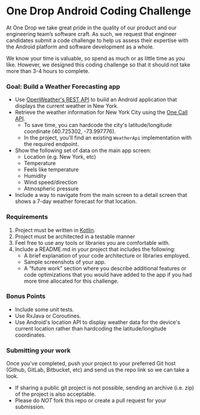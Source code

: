 # One Drop Android Coding Challenge

At One Drop we take great pride in the quality of our product and our engineering team’s software craft. As such, we request that engineer candidates submit a code challenge to help us assess their expertise with the Android platform and software development as a whole.

We know your time is valuable, so spend as much or as little time as you like. However, we designed this coding challenge so that it should not take more than 3-4 hours to complete.

### Goal: Build a Weather Forecasting app

* Use [OpenWeather's REST API](https://openweathermap.org/api) to build an Android application that displays the current weather in New York.
* Retrieve the weather information for New York City using the [One Call API](https://openweathermap.org/api/one-call-api).
  - To save time, you can hardcode the city's latitude/longitude coordinate (40.725302, -73.997776).
  - In the project, you'll find an existing `WeatherApi` implementation with the required endpoint.
* Show the following set of data on the main app screen:
  - Location (e.g. New York, etc)
  - Temperature
  - Feels like temperature
  - Humidity
  - Wind speed/direction
  - Atmospheric pressure
* Include a way to navigate from the main screen to a detail screen that shows a 7-day weather forecast for that location.

### Requirements
1. Project must be written in [Kotlin](https://kotlinlang.org/).
2. Project must be architected in a testable manner
3. Feel free to use any tools or libraries you are comfortable with.
4. Include a README.md in your project that includes the following:
    * A brief explanation of your code architecture or libraries employed.
    * Sample screenshots of your app.
    * A “future work” section where you describe additional features or code optimizations that you would have added to the app if you had more time allocated for this challenge.

### Bonus Points
* Include some unit tests.
* Use RxJava or Coroutines.
* Use Android's location API to display weather data for the device's current location rather than hardcoding the latitude/longitude coordinates.

### Submitting your work
Once you've completed, push your project to your preferred Git host (Github, GitLab, Bitbucket, etc) and send us the repo link so we can take a look.

* If sharing a public git project is not possible, sending an archive (i.e. zip) of the project is also acceptable.
* Please do *NOT* fork this repo or create a pull request for your submission.
